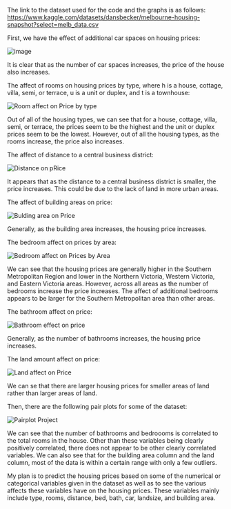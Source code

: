 The link to the dataset used for the code and the graphs is as follows:
https://www.kaggle.com/datasets/dansbecker/melbourne-housing-snapshot?select=melb_data.csv



First, we have the effect of additional car spaces on housing prices:

![image](https://user-images.githubusercontent.com/104324776/164999512-cd5d3b95-f4ea-47c0-8a77-717993893fc2.png)

It is clear that as the number of car spaces increases, the price of the house also increases. 

The affect of rooms on housing prices by type, where h is a house, cottage, villa, semi, or terrace, u is a unit or duplex, and t is a townhouse:

![Room affect on Price by type](https://user-images.githubusercontent.com/104324776/164999615-beedfb9f-ecb1-411e-b325-fd5e6779a9ab.png)

Out of all of the housing types, we can see that for a house, cottage, villa, semi, or terrace, the prices seem to be the highest and the unit or duplex prices seem to be the lowest. However, out of all the housing types, as the rooms increase, the price also increases.

The affect of distance to a central business district:

![Distance on pRice](https://user-images.githubusercontent.com/104324776/164999629-e3cef68d-2fae-4807-8baa-ac6d40a2a741.png)

It appears that as the distance to a central business district is smaller, the price increases. This could be due to the lack of land in more urban areas.

The affect of building areas on price:

![Bulding area on Price](https://user-images.githubusercontent.com/104324776/164999648-ac557bba-1507-459a-9693-ec55a123dfd0.png)

Generally, as the building area increases, the housing price increases. 

The bedroom affect on prices by area:

![Bedroom affect on Prices by Area](https://user-images.githubusercontent.com/104324776/164999653-5dc4ac50-edff-485e-aa05-cc2e28781593.png)

We can see that the housing prices are generally higher in the Southern Metropolitan Region and lower in the Northern Victoria, Western Victoria, and Eastern Victoria areas. However, across all areas as the number of bedrooms increase the price increases. The affect of additional bedrooms appears to be larger for the Southern Metropolitan area than other areas. 


The bathroom affect on price:

![Bathroom effect on price](https://user-images.githubusercontent.com/104324776/164999670-95994c09-026a-4baf-baa5-c017194e269e.png)

Generally, as the number of bathrooms increases, the housing price increases. 

The land amount affect on price:

![Land affect on Price](https://user-images.githubusercontent.com/104324776/164999682-7ff60c44-1b7c-42c7-9217-5be581b89e17.png)

We can se that there are larger housing prices for smaller areas of land rather than larger areas of land. 

Then, there are the following pair plots for some of the dataset:

![Pairplot Project](https://user-images.githubusercontent.com/104324776/165000508-0c3651d6-f75f-4f0a-ac13-783238d99893.png)

We can see that the number of bathrooms and bedroooms is correlated to the total rooms in the house. Other than these variables being clearly positively correlated, there does not appear to be other clearly correlated variables. We can also see that for the building area column and the land column, most of the data is within a certain range with only a few outliers. 



My plan is to predict the housing prices based on some of the numerical or categorical variables given in the dataset as well as to see the various affects these variables have on the housing prices. These variables mainly include type, rooms, distance, bed, bath, car, landsize, and building area. 

